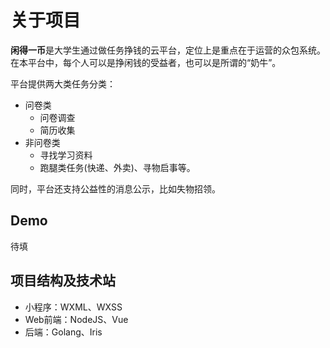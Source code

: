 # 关于项目

**闲得一币**是大学生通过做任务挣钱的云平台，定位上是重点在于运营的众包系统。在本平台中，每个人可以是挣闲钱的受益者，也可以是所谓的“奶牛”。

平台提供两大类任务分类：

* 问卷类
  * 问卷调查
  * 简历收集
* 非问卷类
  * 寻找学习资料
  * 跑腿类任务(快递、外卖)、寻物启事等。

同时，平台还支持公益性的消息公示，比如失物招领。

## Demo

待填

## 项目结构及技术站

- 小程序：WXML、WXSS
- Web前端：NodeJS、Vue
- 后端：Golang、Iris

